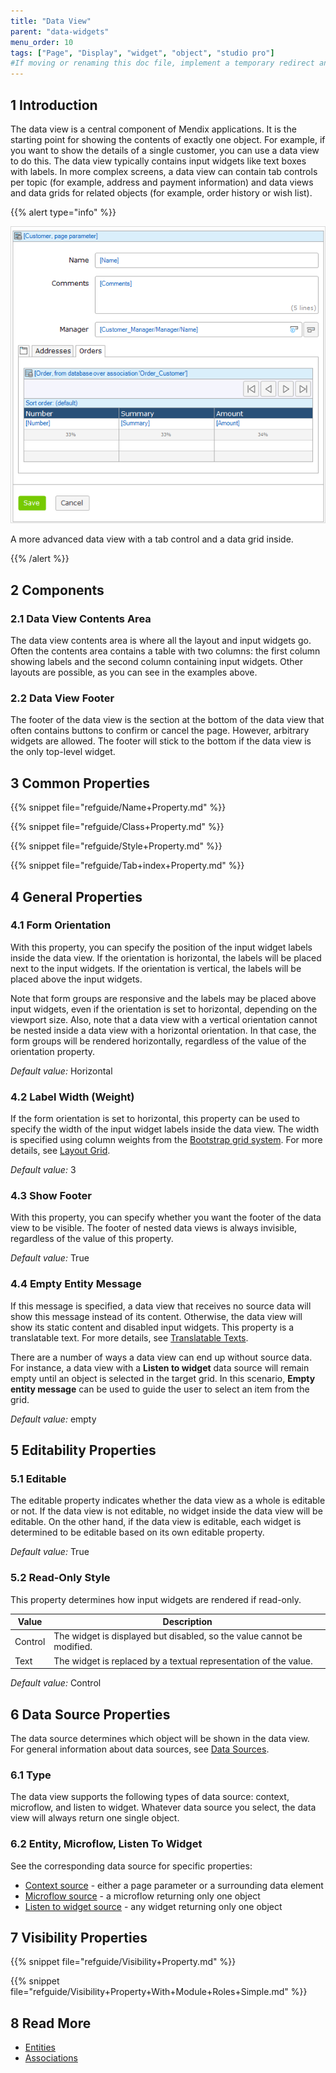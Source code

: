 ```yaml
---
title: "Data View"
parent: "data-widgets"
menu_order: 10
tags: ["Page", "Display", "widget", "object", "studio pro"]
#If moving or renaming this doc file, implement a temporary redirect and let the respective team know they should update the URL in the product. See Mapping to Products for more details.
---
```


## 1 Introduction

The data view is a central component of Mendix applications. It is the starting point for showing the contents of exactly one object. For example, if you want to show the details of a single customer, you can use a data view to do this. The data view typically contains input widgets like text boxes with labels. In more complex screens, a data view can contain tab controls per topic (for example, address and payment information) and data views and data grids for related objects (for example, order history or wish list).

{{% alert type="info" %}}

![](attachments/pages/data-view.png)

A more advanced data view with a tab control and a data grid inside.

{{% /alert %}}

## 2 Components

### 2.1 Data View Contents Area

The data view contents area is where all the layout and input widgets go. Often the contents area contains a table with two columns: the first column showing labels and the second column containing input widgets. Other layouts are possible, as you can see in the examples above.

### 2.2 Data View Footer

The footer of the data view is the section at the bottom of the data view that often contains buttons to confirm or cancel the page. However, arbitrary widgets are allowed. The footer will stick to the bottom if the data view is the only top-level widget.

## 3 Common Properties

{{% snippet file="refguide/Name+Property.md" %}}

{{% snippet file="refguide/Class+Property.md" %}}

{{% snippet file="refguide/Style+Property.md" %}}

{{% snippet file="refguide/Tab+index+Property.md" %}}

## 4 General Properties

### 4.1 Form Orientation

With this property, you can specify the position of the input widget labels inside the data view. If the orientation is horizontal, the labels will be placed next to the input widgets. If the orientation is vertical, the labels will be placed above the input widgets.

Note that form groups are responsive and the labels may be placed above input widgets, even if the orientation is set to horizontal, depending on the viewport size. Also, note that a data view with a vertical orientation cannot be nested inside a data view with a horizontal orientation. In that case, the form groups will be rendered horizontally, regardless of the value of the orientation property.

_Default value:_ Horizontal

### 4.2 Label Width (Weight)

If the form orientation is set to horizontal, this property can be used to specify the width of the input widget labels inside the data view. The width is specified using column weights from the [Bootstrap grid system](http://getbootstrap.com/css/#grid). For more details, see [Layout Grid](layout-grid).

_Default value:_ 3

### 4.3 Show Footer

With this property, you can specify whether you want the footer of the data view to be visible. The footer of nested data views is always invisible, regardless of the value of this property.

_Default value:_ True

### 4.4 Empty Entity Message

If this message is specified, a data view that receives no source data will show this message instead of its content. Otherwise, the data view will show its static content and disabled input widgets. This property is a translatable text. For more details, see [Translatable Texts](translatable-texts).

There are a number of ways a data view can end up without source data. For instance, a data view with a **Listen to widget** data source will remain empty until an object is selected in the target grid. In this scenario, **Empty entity message** can be used to guide the user to select an item from the grid.

_Default value:_ empty

## 5 Editability Properties

### 5.1 Editable

The editable property indicates whether the data view as a whole is editable or not. If the data view is not editable, no widget inside the data view will be editable. On the other hand, if the data view is editable, each widget is determined to be editable based on its own editable property.

_Default value:_ True

### 5.2 Read-Only Style

This property determines how input widgets are rendered if read-only. 

| Value            | Description |
|------------------|-------------|
| Control          | The widget is displayed but disabled, so the value cannot be modified.|
| Text             | The widget is replaced by a textual representation of the value.|

*Default value:* Control

## 6 Data Source Properties

The data source determines which object will be shown in the data view. For general information about data sources, see [Data Sources](data-sources).

### 6.1 Type

The data view supports the following types of data source: context, microflow, and listen to widget. Whatever data source you select, the data view will always return one single object.

### 6.2 Entity, Microflow, Listen To Widget

See the corresponding data source for specific properties:

* [Context source](entity-path-source) - either a page parameter or a surrounding data element
* [Microflow source](microflow-source) - a microflow returning only one object
* [Listen to widget source](listen-to-grid-source) - any widget returning only one object

## 7 Visibility Properties

{{% snippet file="refguide/Visibility+Property.md" %}}

{{% snippet file="refguide/Visibility+Property+With+Module+Roles+Simple.md" %}}

## 8 Read More

* [Entities](entities)
* [Associations](associations)

